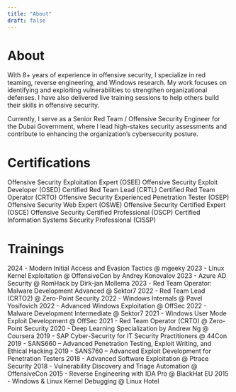 ```yaml
---
title: "About"
draft: false
---
```


# About

With 8+ years of experience in offensive security, I specialize in red teaming, reverse engineering, and Windows research. My work focuses on identifying and exploiting vulnerabilities to strengthen organizational defenses. I have also delivered live training sessions to help others build their skills in offensive security.

Currently, I serve as a Senior Red Team / Offensive Security Engineer for the Dubai Government, where I lead high-stakes security assessments and contribute to enhancing the organization’s cybersecurity posture.


# Certifications

Offensive Security Exploitation Expert (OSEE)
Offensive Security Exploit Developer (OSED)
Certified Red Team Lead (CRTL)
Certified Red Team Operator (CRTO)
Offensive Security Experienced Penetration Tester (OSEP)
Offensive Security Web Expert (OSWE)
Offensive Security Certified Expert (OSCE)
Offensive Security Certified Professional (OSCP)
Certified Information Systems Security Professional (CISSP)

# Trainings

2024 - Modern Initial Access and Evasion Tactics @ mgeeky
2023 - Linux Kernel Exploitation @ OffensiveCon by Andrey Konovalov
2023 - Azure AD Security @ RomHack by Dirk-jan Mollema
2023 - Red Team Operator: Malware Development Advanced @ Sektor7
2022 - Red Team Lead (CRTO2) @ Zero-Point Security
2022 - Windows Internals @ Pavel Yosifovich
2022 - Advanced Windows Exploitation @ OffSec
2022 - Malware Development Intermediate @ Sektor7
2021 - Windows User Mode Exploit Development @ OffSec
2021 - Red Team Operator (CRTO) @ Zero-Point Security
2020 - Deep Learning Specialization by Andrew Ng @ Coursera
2019 - SAP Cyber-Security for IT Security Practitioners @ 44Con
2019 - SANS660 – Advanced Penetration Testing, Exploit Writing, and Ethical Hacking
2019 - SANS760 – Advanced Exploit Development for Penetration Testers
2018 - Advanced Software Exploitation @ Ptrace Security
2018 - Vulnerability Discovery and Triage Automation @ OffensiveCon
2015 - Reverse Engineering with IDA Pro @ BlackHat EU
2015 - Windows & Linux Kernel Debugging @ Linux Hotel
